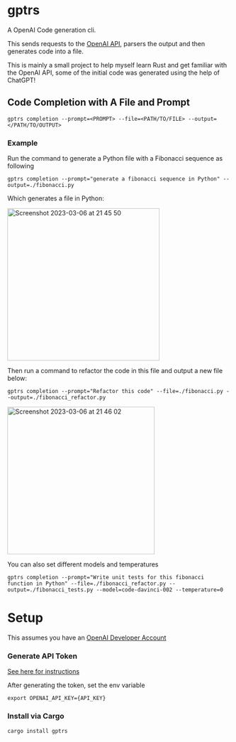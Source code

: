 # gptrs 

A OpenAI Code generation cli. 

This sends requests to the [OpenAI API](https://platform.openai.com/), parsers the output and then generates code into a file.

This is mainly a small project to help myself learn Rust and get familiar with the OpenAI API, some of the initial code was generated using the help of ChatGPT!

## Code Completion with A File and Prompt

```
gptrs completion --prompt=<PROMPT> --file=<PATH/TO/FILE> --output=</PATH/TO/OUTPUT>
```

### Example

Run the command to generate a Python file with a Fibonacci sequence as following

```
gptrs completion --prompt="generate a fibonacci sequence in Python" --output=./fibonacci.py
```

Which generates a file in Python:

<img width="343" alt="Screenshot 2023-03-06 at 21 45 50" src="https://user-images.githubusercontent.com/20296911/223241097-69448416-5457-4a77-9403-1c6ca4d70840.png">

Then run a command to refactor the code in this file and output a new file below:

```
gptrs completion --prompt="Refactor this code" --file=./fibonacci.py --output=./fibonacci_refactor.py 
```

<img width="332" alt="Screenshot 2023-03-06 at 21 46 02" src="https://user-images.githubusercontent.com/20296911/223241154-b21f7e08-a103-4148-9479-7ffa8933e257.png">

You can also set different models and temperatures 
```
gptrs completion --prompt="Write unit tests for this fibonacci function in Python" --file=./fibonacci_refactor.py --output=./fibonacci_tests.py --model=code-davinci-002 --temperature=0
```

# Setup

This assumes you have an [OpenAI Developer Account](https://platform.openai.com/)

### Generate API Token 

[See here for instructions](https://platform.openai.com/account/api-keys)

After generating the token, set the env variable 
```
export OPENAI_API_KEY={API_KEY}
```

### Install via Cargo 
```
cargo install gptrs
```
